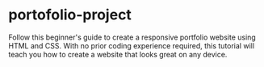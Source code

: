 # portofolio-project
Follow this beginner's guide to create a responsive portfolio website using HTML and CSS. With no prior coding experience required, 
this tutorial will teach you how to create a website that looks great on any device.
